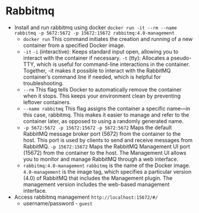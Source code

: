 # Rabbitmq

- Install and run rabbitmq using docker
  `docker run -it --rm --name rabbitmq -p 5672:5672 -p 15672:15672 rabbitmq:4.0-management`
  - `docker run` This command initiates the creation and running of a new container from a specified Docker image.
  - `-it`
    `-i` (interactive): Keeps standard input open, allowing you to interact with the container if necessary.
    `-t` (tty): Allocates a pseudo-TTY, which is useful for command-line interactions in the container.
    Together, -it makes it possible to interact with the RabbitMQ container’s command line if needed, which is helpful for troubleshooting.
  - `--rm` This flag tells Docker to automatically remove the container when it stops. This keeps your environment clean by preventing leftover containers.
  - `--name rabbitmq` This flag assigns the container a specific name—in this case, rabbitmq. This makes it easier to manage and refer to the container later, as opposed to using a randomly generated name.
  - `-p 5672:5672 -p 15672:15672`
    `-p 5672:5672` Maps the default RabbitMQ message broker port (5672) from the container to the host. This port is used by clients to send and receive messages from RabbitMQ.
    `-p 15672:15672` Maps the RabbitMQ Management UI port (15672) from the container to the host. The Management UI allows you to monitor and manage RabbitMQ through a web interface.
  - `rabbitmq:4.0-management`
    `rabbitmq` is the name of the Docker image. `4.0-management` is the image tag, which specifies a particular version (4.0) of RabbitMQ that includes the Management plugin. The management version includes the web-based management interface.
- Access rabbitmq management `http://localhost:15672/#/`
  - username/password - `guest`
